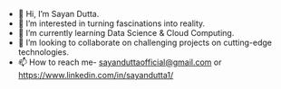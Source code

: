- 👋 Hi, I’m Sayan Dutta.
- 👀 I’m interested in turning fascinations into reality.
- 🌱 I’m currently learning Data Science & Cloud Computing.
- 💞️ I’m looking to collaborate on challenging projects on cutting-edge technologies.
- 📫 How to reach me- sayanduttaofficial@gmail.com or https://www.linkedin.com/in/sayandutta1/

<!---
Sayan-Dutta-1/Sayan-Dutta-1 is a ✨ special ✨ repository because its `README.md` (this file) appears on your GitHub profile.
You can click the Preview link to take a look at your changes.
--->
